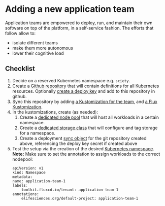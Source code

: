 # Adding a new application team

Application teams are empowered to deploy, run, and maintain their own software on top of the platform, in a self-service fashion. The efforts that follow allow to:

- isolate different teams
- make them more autonomous
- lower their cognitive load

## Checklist

1. Decide on a reserved Kubernetes namespace e.g. `sciety`.
1. Create a [Github repository](https://github.com/sciety/sciety-team-deployment) that will contain definitions for all Kubernetes resources. Optionally [create a deploy key](https://fluxcd.io/flux/cmd/flux_create_secret_git/) and add to this repository in github.
1. Sync this repository by adding [a Kustomization for the team](/teams/sciety/), and [a Flux Kustomization](/clusters/flux-prod/sciety-team.yaml).
1. In the kustomizations, create (as needed):
    1. Create a [dedicated node pool](/teams/sciety/nodepool.yaml) that will host all workloads in a certain namespace.
    1. Create a [dedicated storage class](/teams/sciety/storageclass.yaml) that will configure and tag storage for a namespace.
    1. Create a deployment [sync object](/teams/sciety/deployment-sync.yaml) for the git repository created above, referencing the deploy key secret if created above
1. Test the setup via the creation of the desired [Kubernetes namespace](https://github.com/sciety/sciety-team-deployment/blob/main/manifests/namespace.yaml). **Note:** Make sure to set the annotation to assign workloads to the correct nodepool:
    ```
    apiVersion: v1
    kind: Namespace
    metadata:
    name: application-team-1
    labels:
        toolkit.fluxcd.io/tenant: application-team-1
    annotations:
        elifesciences.org/default-project: application-team-1
    ```

